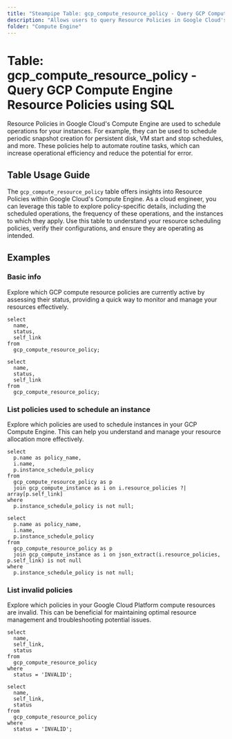 ```yaml
---
title: "Steampipe Table: gcp_compute_resource_policy - Query GCP Compute Engine Resource Policies using SQL"
description: "Allows users to query Resource Policies in Google Cloud's Compute Engine, providing insights into the rules that schedule disk snapshot and VM operations."
folder: "Compute Engine"
---
```


# Table: gcp_compute_resource_policy - Query GCP Compute Engine Resource Policies using SQL

Resource Policies in Google Cloud's Compute Engine are used to schedule operations for your instances. For example, they can be used to schedule periodic snapshot creation for persistent disk, VM start and stop schedules, and more. These policies help to automate routine tasks, which can increase operational efficiency and reduce the potential for error.

## Table Usage Guide

The `gcp_compute_resource_policy` table offers insights into Resource Policies within Google Cloud's Compute Engine. As a cloud engineer, you can leverage this table to explore policy-specific details, including the scheduled operations, the frequency of these operations, and the instances to which they apply. Use this table to understand your resource scheduling policies, verify their configurations, and ensure they are operating as intended.

## Examples

### Basic info
Explore which GCP compute resource policies are currently active by assessing their status, providing a quick way to monitor and manage your resources effectively.

```sql+postgres
select
  name,
  status,
  self_link
from
  gcp_compute_resource_policy;
```

```sql+sqlite
select
  name,
  status,
  self_link
from
  gcp_compute_resource_policy;
```

### List policies used to schedule an instance
Explore which policies are used to schedule instances in your GCP Compute Engine. This can help you understand and manage your resource allocation more effectively.

```sql+postgres
select
  p.name as policy_name,
  i.name,
  p.instance_schedule_policy
from
  gcp_compute_resource_policy as p
  join gcp_compute_instance as i on i.resource_policies ?| array[p.self_link]
where
  p.instance_schedule_policy is not null;
```

```sql+sqlite
select
  p.name as policy_name,
  i.name,
  p.instance_schedule_policy
from
  gcp_compute_resource_policy as p
  join gcp_compute_instance as i on json_extract(i.resource_policies, p.self_link) is not null
where
  p.instance_schedule_policy is not null;
```

### List invalid policies
Explore which policies in your Google Cloud Platform compute resources are invalid. This can be beneficial for maintaining optimal resource management and troubleshooting potential issues.

```sql+postgres
select
  name,
  self_link,
  status
from
  gcp_compute_resource_policy
where
  status = 'INVALID';
```

```sql+sqlite
select
  name,
  self_link,
  status
from
  gcp_compute_resource_policy
where
  status = 'INVALID';
```
